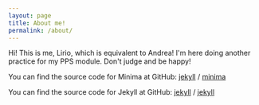 ```yaml
---
layout: page
title: About me!
permalink: /about/
---
```


Hi! This is me, Lirio, which is equivalent to Andrea! I'm here doing another practice for my PPS module. Don't judge and be happy!

You can find the source code for Minima at GitHub:
[jekyll][jekyll-organization] /
[minima](https://github.com/jekyll/minima)

You can find the source code for Jekyll at GitHub:
[jekyll][jekyll-organization] /
[jekyll](https://github.com/jekyll/jekyll)


[jekyll-organization]: https://github.com/jekyll
